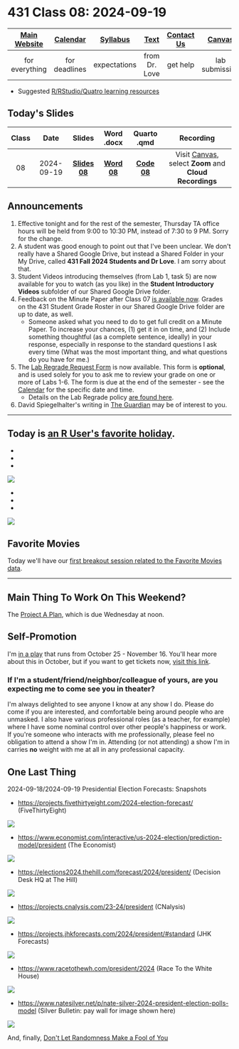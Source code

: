 # 431 Class 08: 2024-09-19

[Main Website](https://thomaselove.github.io/431-2024/) | [Calendar](https://thomaselove.github.io/431-2024/calendar.html) | [Syllabus](https://thomaselove.github.io/431-syllabus-2024/) | [Text](https://thomaselove.github.io/431-book/) | [Contact Us](https://thomaselove.github.io/431-2024/contact.html) | [Canvas](https://canvas.case.edu) | [Data and Code](https://github.com/THOMASELOVE/431-data)
:-----------: | :--------------: | :----------: | :---------: | :-------------: | :-----------: | :------------:
for everything | for deadlines | expectations | from Dr. Love | get help | lab submission | for downloads

- Suggested [R/RStudio/Quatro learning resources](https://thomaselove.github.io/431-2024/resources.html)

## Today's Slides

Class | Date | Slides | Word .docx | Quarto .qmd | Recording
:---: | :--------: | :------: | :------: | :------: | :-------------:
08 | 2024-09-19 | **[Slides 08](https://thomaselove.github.io/431-slides-2024/class08.html)** | **[Word 08](https://thomaselove.github.io/431-slides-2024/class08w.docx)** | **[Code 08](https://github.com/THOMASELOVE/431-slides-2024/blob/main/class08.qmd)** | Visit [Canvas](https://canvas.case.edu/), select **Zoom** and **Cloud Recordings**

## Announcements

1. Effective tonight and for the rest of the semester, Thursday TA office hours will be held from 9:00 to 10:30 PM, instead of 7:30 to 9 PM. Sorry for the change.
2. A student was good enough to point out that I've been unclear. We don't really have a Shared Google Drive, but instead a Shared Folder in your My Drive, called **431 Fall 2024 Students and Dr Love**. I am sorry about that.
3. Student Videos introducing themselves (from Lab 1, task 5) are now available for you to watch (as you like) in the **Student Introductory Videos** subfolder of our Shared Google Drive folder.
4. Feedback on the Minute Paper after Class 07 [is available now](https://bit.ly/431-2024-min-07-feedback). Grades on the 431 Student Grade Roster in our Shared Google Drive folder are up to date, as well.
    - Someone asked what you need to do to get full credit on a Minute Paper. To increase your chances, (1) get it in on time, and (2) Include something thoughtful (as a complete sentence, ideally) in your response, especially in response to the standard questions I ask every time (What was the most important thing, and what questions do you have for me.)
5. The [Lab Regrade Request Form](https://bit.ly/431-2024-lab-regrade-request) is now available. This form is **optional**, and is used solely for you to ask me to review your grade on one or more of Labs 1-6. The form is due at the end of the semester - see the [Calendar](https://thomaselove.github.io/431-2024/calendar.html) for the specific date and time.
    - Details on the Lab Regrade policy [are found here](https://github.com/THOMASELOVE/431-labs-2024/blob/main/README.md#lab-regrade-requests-will-be-reviewed-in-december). 
6. David Spiegelhalter's writing in [The Guardian](https://www.theguardian.com/profile/david-spiegelhalter) may be of interest to you.

---

## Today is [an R User's favorite holiday](https://en.wikipedia.org/wiki/International_Talk_Like_a_Pirate_Day).

-
-
-



![](https://github.com/THOMASELOVE/431-classes-2024/blob/main/class08/Sept_19_2024.png)

-
-
-


![](https://github.com/THOMASELOVE/431-classes-2024/blob/main/class08/R_keyboard.png)


## Favorite Movies

Today we'll have our [first breakout session related to the Favorite Movies data](https://github.com/THOMASELOVE/431-classes-2024/tree/main/movies).

-----

## Main Thing To Work On This Weekend?

The [Project A Plan](https://thomaselove.github.io/431-projectA-2024/plan.html), which is due Wednesday at noon.

## Self-Promotion

I'm [in a play](https://github.com/THOMASELOVE/theater/blob/master/README.md#my-next-performances-will-be-as-justice-wargrave-in-the-play-and-then-there-were-none-at-aurora-community-theatre-october-25---november-16-2024) that runs from October 25 - November 16. You'll hear more about this in October, but if you want to get tickets now, [visit this link](https://www.auroracommunitytheatre.com/). 

### If I'm a student/friend/neighbor/colleague of yours, are you expecting me to come see you in theater?

I'm always delighted to see anyone I know at any show I do. Please do come if you are interested, and comfortable being around people who are unmasked. I also have various professional roles (as a teacher, for example) where I have some nominal control over other people's happiness or work. If you're someone who interacts with me professionally, please feel no obligation to attend a show I'm in. Attending (or not attending) a show I'm in carries **no** weight with me at all in any professional capacity.

## One Last Thing

2024-09-18/2024-09-19 Presidential Election Forecasts: Snapshots

- <https://projects.fivethirtyeight.com/2024-election-forecast/> (FiveThirtyEight)

![](https://github.com/THOMASELOVE/431-classes-2024/blob/main/class08/2024-09-18/fivethirtyeight.png)

- <https://www.economist.com/interactive/us-2024-election/prediction-model/president> (The Economist)

![](https://github.com/THOMASELOVE/431-classes-2024/blob/main/class08/2024-09-18/the-economist.png)

- <https://elections2024.thehill.com/forecast/2024/president/> (Decision Desk HQ at The Hill)

![](https://github.com/THOMASELOVE/431-classes-2024/blob/main/class08/2024-09-18/decision_desk_hq.png)

- <https://projects.cnalysis.com/23-24/president> (CNalysis)

![](https://github.com/THOMASELOVE/431-classes-2024/blob/main/class08/2024-09-18/cnalysis.png)

- <https://projects.jhkforecasts.com/2024/president/#standard> (JHK Forecasts)

![](https://github.com/THOMASELOVE/431-classes-2024/blob/main/class08/2024-09-18/jhkforecasts.png)

- <https://www.racetothewh.com/president/2024> (Race To the White House)

![](https://github.com/THOMASELOVE/431-classes-2024/blob/main/class08/2024-09-18/race_to_the_white_house.png)

- <https://www.natesilver.net/p/nate-silver-2024-president-election-polls-model> (Silver Bulletin: pay wall for image shown here)

![](https://github.com/THOMASELOVE/431-classes-2024/blob/main/class08/2024-09-18/silver_bulletin.png)

And, finally, [Don't Let Randomness Make a Fool of You](https://open.substack.com/pub/natesilver/p/dont-let-randomness-make-a-fool-of?r=1k6wv&utm_campaign=post&utm_medium=email)
